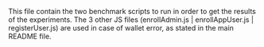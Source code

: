 This file contain the two benchmark scripts to run in order to get the results of the experiments. 
The 3 other JS files (enrollAdmin.js | enrollAppUser.js | registerUser.js) are used in case of wallet error, as stated in the main README file.
